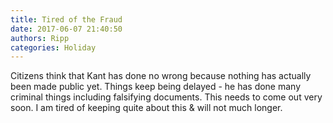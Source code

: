 ```yaml
---
title: Tired of the Fraud
date: 2017-06-07 21:40:50
authors: Ripp
categories: Holiday
---
```


 Citizens think that Kant has done no wrong because nothing has actually been made public yet.  Things keep being delayed - he has done many criminal things including falsifying documents.  This needs to come out very soon.  I am tired of keeping quite about this &amp; will not much longer.